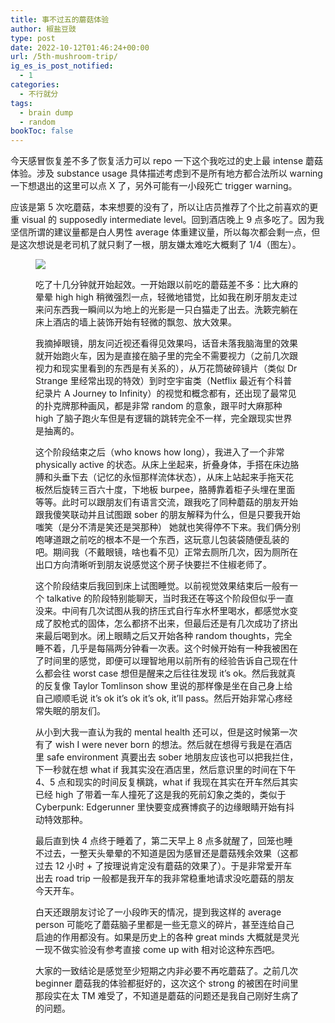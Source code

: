 ```yaml
---
title: 事不过五的蘑菇体验
author: 椒盐豆豉
type: post
date: 2022-10-12T01:46:24+00:00
url: /5th-mushroom-trip/
ig_es_is_post_notified:
  - 1
categories:
  - 不行就分
tags:
  - brain dump
  - random
bookToc: false
---
```


今天感冒恢复差不多了恢复活力可以 repo 一下这个我吃过的史上最 intense 蘑菇体验。涉及 substance usage 具体描述考虑到不是所有地方都合法所以 warning 一下想退出的这里可以点 X 了，另外可能有一小段死亡 trigger warning。

<!--more-->

应该是第 5 次吃蘑菇，本来想要的没有了，所以让店员推荐了个比之前喜欢的更重 visual 的 supposedly intermediate level。回到酒店晚上 9 点多吃了。因为我坚信所谓的建议量都是白人男性 average 体重建议量，所以每次都会剩一点，但是这次想说是老司机了就只剩了一根，朋友嫌太难吃大概剩了 1/4（图左）。<figure class="wp-block-image size-large">

![](https://media.douchi.space/douchi/media_attachments/files/109/152/438/689/917/849/original/b6519f2781d0243f.png)

吃了十几分钟就开始起效。一开始跟以前吃的蘑菇差不多：比大麻的晕晕 high high 稍微强烈一点，轻微地错觉，比如我在刷牙朋友走过来问东西我一瞬间以为地上的光影是一只白猫走了出去。洗簌完躺在床上酒店的墙上装饰开始有轻微的飘忽、放大效果。

我摘掉眼镜，朋友问近视还看得见效果吗，话音未落我脑海里的效果就开始跑火车，因为是直接在脑子里的完全不需要视力（之前几次跟视力和现实里看到的东西是有关系的），从万花筒破碎镜片（类似 Dr Strange 里经常出现的特效）到时空宇宙类（Netflix 最近有个科普纪录片 A Journey to Infinity）的视觉和概念都有，还出现了最常见的扑克牌那种画风，都是非常 random 的意象，跟平时大麻那种 high 了脑子跑火车但是有逻辑的跳转完全不一样，完全跟现实世界是抽离的。

这个阶段结束之后（who knows how long），我进入了一个非常 physically active 的状态。从床上坐起来，折叠身体，手搭在床边胳膊和头垂下去（记忆的永恒那样流体状态），从床上站起来手拖天花板然后旋转三百六十度，下地板 burpee，胳膊靠着柜子头埋在里面等等。此时可以跟朋友们有语言交流，跟我吃了同种蘑菇的朋友开始跟我傻笑联动并且试图跟 sober 的朋友解释为什么，但是只要我开始嗤笑（是分不清是笑还是哭那种） 她就也笑得停不下来。我们俩分别咆哮道跟之前吃的根本不是一个东西，这玩意儿包装袋随便乱装的吧。期间我（不戴眼镜，啥也看不见）正常去厕所几次，因为厕所在出口方向清晰听到朋友说感觉这个房子快要拦不住椒老师了。

这个阶段结束后我回到床上试图睡觉。以前视觉效果结束后一般有一个 talkative 的阶段特别能聊天，当时我还在等这个阶段但似乎一直没来。中间有几次试图从我的挤压式自行车水杯里喝水，都感觉水变成了胶枪式的固体，怎么都挤不出来，但最后还是有几次成功了挤出来最后喝到水。闭上眼睛之后又开始各种 random thoughts，完全睡不着，几乎是每隔两分钟看一次表。这个时候开始有一种我被困在了时间里的感觉，即便可以理智地用以前所有的经验告诉自己现在什么都会往 worst case 想但是醒来之后往往发现 it&#8217;s ok。然后我就真的反复像 Taylor Tomlinson show 里说的那样像是坐在自己身上给自己顺顺毛说 it&#8217;s ok it&#8217;s ok it&#8217;s ok, it&#8217;ll pass。然后开始非常心疼经常失眠的朋友们。

从小到大我一直认为我的 mental health 还可以，但是这时候第一次有了 wish I were never born 的想法。然后就在想得亏我是在酒店里 safe environment 真要出去 sober 地朋友应该也可以把我拦住，下一秒就在想 what if 我其实没在酒店里，然后意识里的时间在下午 4、5 点和现实的时间反复横跳，what if 我现在其实在开车然后其实已经 high 了带着一车人撞死了这是我的死前幻象之类的，类似于 Cyberpunk: Edgerunner 里快要变成赛博疯子的边缘眼睛开始有抖动特效那种。

最后直到快 4 点终于睡着了，第二天早上 8 点多就醒了，回笼也睡不过去，一整天头晕晕的不知道是因为感冒还是蘑菇残余效果（这都过去 12 小时 + 了按理说肯定没有蘑菇的效果了）。于是非常爱开车出去 road trip 一般都是我开车的我非常稳重地请求没吃蘑菇的朋友今天开车。

白天还跟朋友讨论了一小段昨天的情况，提到我这样的 average person 可能吃了蘑菇脑子里都是一些无意义的碎片，甚至连给自己启迪的作用都没有。如果是历史上的各种 great minds 大概就是灵光一现不做实验没有参考直接 come up with 相对论这种东西吧。

大家的一致结论是感觉至少短期之内非必要不再吃蘑菇了。之前几次 beginner 蘑菇我的体验都挺好的，这次这个 strong 的被困在时间里那段实在太 TM 难受了，不知道是蘑菇的问题还是我自己刚好生病了的问题。


